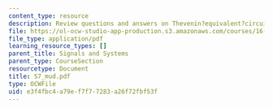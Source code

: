 ```yaml
---
content_type: resource
description: Review questions and answers on Thevenin?equivalent?circuit.
file: https://ol-ocw-studio-app-production.s3.amazonaws.com/courses/16-01-unified-engineering-i-ii-iii-iv-fall-2005-spring-2006/e3f4fbc4a79ef7f77283a26f72fbf53f_S7_mud.pdf
file_type: application/pdf
learning_resource_types: []
parent_title: Signals and Systems
parent_type: CourseSection
resourcetype: Document
title: S7_mud.pdf
type: OCWFile
uid: e3f4fbc4-a79e-f7f7-7283-a26f72fbf53f
---
```

